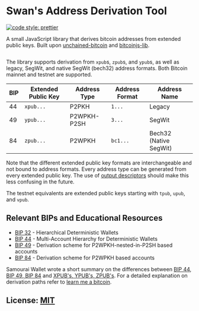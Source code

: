 # Swan's Address Derivation Tool

[![code style: prettier](https://img.shields.io/badge/code_style-prettier-ff69b4.svg?style=flat-square)](https://github.com/prettier/prettier)

A small JavaScript library that derives bitcoin addresses from extended public keys. Built upon
[unchained-bitcoin](https://github.com/unchained-capital/unchained-bitcoin)
and [bitcoinjs-lib](https://github.com/bitcoinjs/bitcoinjs-lib).

```

```

The library supports derivation from `xpub`s, `zpub`s, and `ypub`s, as well as
legacy, SegWit, and native SegWit (bech32) address formats. Both Bitcoin
mainnet and testnet are supported.

| BIP | Extended Public Key | Address Type | Address Format | Address Name           |
| --- | ------------------- | ------------ | -------------- | ---------------------- |
| 44  | `xpub...`           | P2PKH        | `1...`         | Legacy                 |
| 49  | `ypub...`           | P2WPKH-P2SH  | `3...`         | SegWit                 |
| 84  | `zpub...`           | P2WPKH       | `bc1...`       | Bech32 (Native SegWit) |

Note that the different extended public key formats are interchangeable and
not bound to address formats. Every address type can be generated from every
extended public key. The use of [output descriptors](https://bitcoin.stackexchange.com/questions/89261/why-does-importmulti-not-support-zpub-and-ypub/89281#89281)
should make this less confusing in the future.

The testnet equivalents are extended public keys starting with `tpub`, `upub`, and `vpub`.

## Relevant BIPs and Educational Resources

- [BIP 32](https://github.com/bitcoin/bips/blob/master/bip-0032.mediawiki) - Hierarchical Deterministic Wallets
- [BIP 44](https://github.com/bitcoin/bips/blob/master/bip-0044.mediawiki) - Multi-Account Hierarchy for Deterministic Wallets
- [BIP 49](https://github.com/bitcoin/bips/blob/master/bip-0049.mediawiki) - Derivation scheme for P2WPKH-nested-in-P2SH based accounts
- [BIP 84](https://github.com/bitcoin/bips/blob/master/bip-0084.mediawiki) - Derivation scheme for P2WPKH based accounts

Samourai Wallet wrote a short summary on the differences between [BIP 44, BIP 49, BIP 84](https://support.samourai.io/article/65-bip-44-bip-49-and-bip84) and [XPUB's, YPUB's, ZPUB's](https://support.samourai.io/article/49-xpub-s-ypub-s-zpub-s). For a detailed explanation on derivation paths refer to [learn me a bitcoin](https://learnmeabitcoin.com/technical/derivation-paths).

## License: [MIT](./LICENSE.md)
